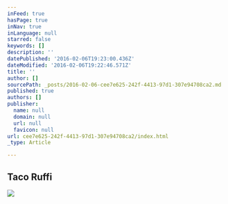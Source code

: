 ```yaml
---
inFeed: true
hasPage: true
inNav: true
inLanguage: null
starred: false
keywords: []
description: ''
datePublished: '2016-02-06T19:23:00.436Z'
dateModified: '2016-02-06T19:22:46.571Z'
title: ''
author: []
sourcePath: _posts/2016-02-06-cee7e625-242f-4413-97d1-307e94708ca2.md
published: true
authors: []
publisher:
  name: null
  domain: null
  url: null
  favicon: null
url: cee7e625-242f-4413-97d1-307e94708ca2/index.html
_type: Article

---
```

## Taco Ruffi
![](https://the-grid-user-content.s3-us-west-2.amazonaws.com/52c5b70e-6572-4da8-8cee-a081d79596ef.jpg)
